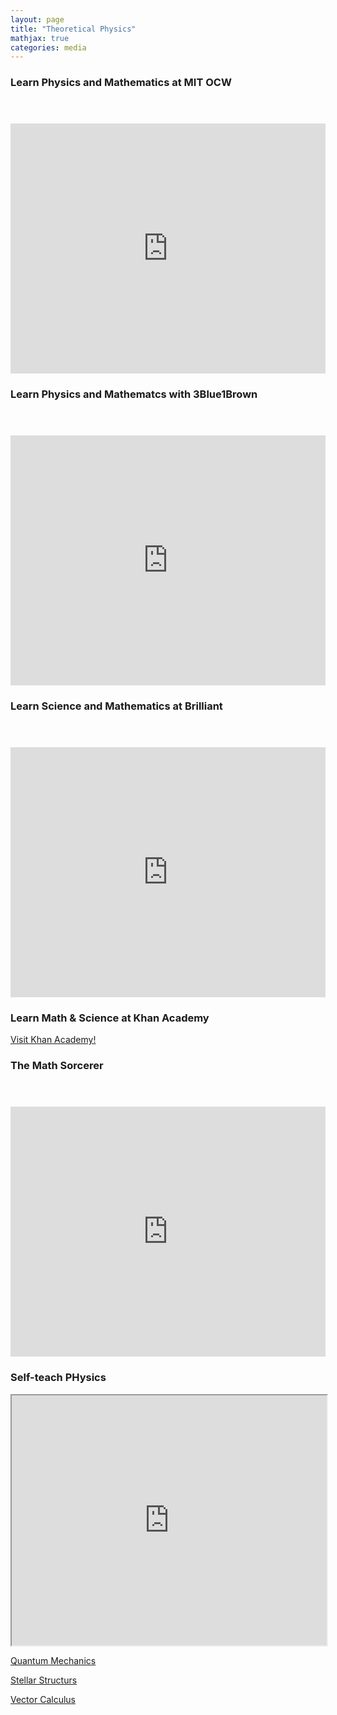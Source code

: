 ```yaml
---
layout: page
title: "Theoretical Physics"
mathjax: true
categories: media
---
```


### **Learn Physics and Mathematics at MIT OCW**

<html>
<header>
</header>
<body>
<embed src="https://ocw.mit.edu/" style="width:100%; height: 400px;">
</body>
</html>

<br>

### **Learn Physics and Mathematcs with 3Blue1Brown**
<html>
<header>
</header>
<body>
<embed src="https://www.3blue1brown.com/" style="width:100%; height: 400px;">
</body>
</html>

<br>

### **Learn Science and Mathematics at Brilliant**
<html>
<header>
</header>
<body>
<embed src="https://brilliant.org/home/" style="width:100%; height: 400px;">
</body>
</html>
<br>

### **Learn Math & Science at Khan Academy**

<a href="https://www.khanacademy.org/">Visit Khan Academy!</a>
<br>
### **The Math Sorcerer**

<html>
<header>
</header>
<body>
<embed src="https://freemathvids.com/" style="width:100%; height: 400px;">
</body>
</html>

<br>

### **Self-teach PHysics**

<iframe 
src="https://docs.google.com/document/d/e/2PACX-1vSK2pCFdZ3xrMnpXnHq_hnvnb-bxCn2NihoBeLMu-v9eHYIKbNYT6xPPXfIy28YBOjBaYtuHYa_Zpbj/pub?embedded=true"
style="width:100%; height:400px;">

</iframe> 
<br>

[Quantum Mechanics](/theoretical-physics/quantum-mechanics/quantum-mechanics.md)

[Stellar Structurs](/theoretical-physics/stellar-structures/stellar-structures.md)

[Vector Calculus](/theoretical-physics/vector-calculus/vector-calculus.md)








